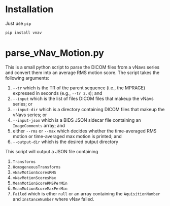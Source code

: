 # Installation
Just use `pip`

```bash
pip install vnav
```

# parse_vNav_Motion.py

This is a small python script to parse the DICOM files from a vNavs series and convert them into an average RMS motion score. The script takes the 
following arguments:

1. `--tr` which is the TR of the parent sequence (i.e., the MPRAGE) expressed in seconds (e.g., `--tr 2.4`); and
2. `--input` which is the list of files DICOM files that makeup the vNavs series; or
3. `--input-dir` which is a directory containing DICOM files that makeup the vNavs series; or
4. `--input-json` which is a BIDS  JSON sidecar file containing an `ImageComments` array; and
5. either `--rms` or `--max` which decides whether the time-averaged RMS motion or time-averaged max motion is printed; and
6. `--output-dir` which is the desired output directory

This script will output a JSON file containing 

1. `Transforms`
2. `HomogeneousTransforms`
3. `vNavMotionScoresRMS`
4. `vNavMotionScoresMax`
5. `MeanMotionScoreRMSPerMin`
6. `MeanMotionScoreMaxPerMin`
7. `Failed` which is ether `null` or an array containing the `AquisitionNumber` and `InstanceNumber` where vNav failed.
